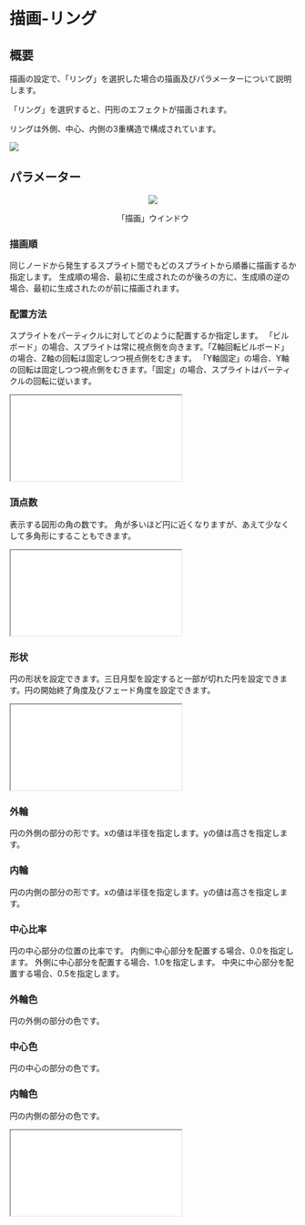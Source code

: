 ﻿
# 描画-リング

## 概要

描画の設定で、「リング」を選択した場合の描画及びパラメーターについて説明します。

「リング」を選択すると、円形のエフェクトが描画されます。

リングは外側、中心、内側の3重構造で構成されています。

![](../../img/Reference/renderRing.png)

## パラメーター
<div align="center">
<img src="../../img/Reference/Render/panel_ring_ja.png">
<p>「描画」ウインドウ</p>
</div>

### 描画順

同じノードから発生するスプライト間でもどのスプライトから順番に描画するか指定します。 生成順の場合、最初に生成されたのが後ろの方に、生成順の逆の場合、最初に生成されたのが前に描画されます。

### 配置方法

スプライトをパーティクルに対してどのように配置するか指定します。 「ビルボード」の場合、スプライトは常に視点側を向きます。「Z軸回転ビルボード」の場合、Z軸の回転は固定しつつ視点側をむきます。 「Y軸固定」の場合、Y軸の回転は固定しつつ視点側をむきます。「固定」の場合、スプライトはパーティクルの回転に従います。

<iframe src='../../Effects/viewer_ja.html#References/Render/render_ring.efkefc' class='effect'></iframe>

### 頂点数

表示する図形の角の数です。 角が多いほど円に近くなりますが、あえて少なくして多角形にすることもできます。

<iframe src='../../Effects/viewer_ja.html#References/Render/render_ring_vertexcount.efkefc' class='effect'></iframe>

### 形状

円の形状を設定できます。三日月型を設定すると一部が切れた円を設定できます。円の開始終了角度及びフェード角度を設定できます。

<iframe src='../../Effects/viewer_en.html#References/Render/render_ring_viewingangle.efkefc' class='effect'></iframe>

### 外輪

円の外側の部分の形です。xの値は半径を指定します。yの値は高さを指定します。

### 内輪

円の内側の部分の形です。xの値は半径を指定します。yの値は高さを指定します。

### 中心比率

円の中心部分の位置の比率です。 内側に中心部分を配置する場合、0.0を指定します。 外側に中心部分を配置する場合、1.0を指定します。 中央に中心部分を配置する場合、0.5を指定します。

### 外輪色

円の外側の部分の色です。

### 中心色

円の中心の部分の色です。

### 内輪色

円の内側の部分の色です。

<iframe src='../../Effects/viewer_ja.html#References/Render/render_ring_outin.efkefc'></iframe>